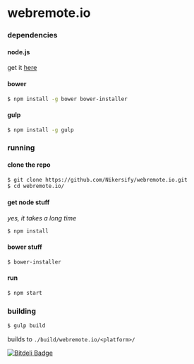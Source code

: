 # webremote.io

### dependencies

#### node.js

get it [here](https://nodejs.org/)

#### bower

```sh
$ npm install -g bower bower-installer
```

#### gulp
```sh
$ npm install -g gulp
```

### running

#### clone the repo

```sh
$ git clone https://github.com/Nikersify/webremote.io.git
$ cd webremote.io/
```

#### get node stuff
*yes, it takes a long time*

```sh
$ npm install
```

#### bower stuff

```sh
$ bower-installer
```

#### run

```sh
$ npm start
```

### building

```sh
$ gulp build
```
builds to `./build/webremote.io/<platform>/`


[![Bitdeli Badge](https://d2weczhvl823v0.cloudfront.net/Nikersify/webremote.io/trend.png)](https://bitdeli.com/free "Bitdeli Badge")
